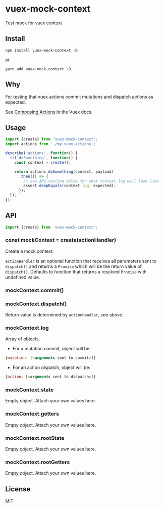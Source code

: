 # vuex-mock-context

Test mock for vuex context

## Install

`npm install vuex-mock-context -D`

or

`yarn add vuex-mock-context -D`

## Why

For testing that vuex actions commit mutations and dispatch actions as expected.

See [Composing Actions](https://vuex.vuejs.org/en/actions.html) in the Vuex docs.

## Usage

```js
import {create} from 'vuex-mock-context';
import actions from './my-vuex-actions';

describe('actions', function() {
  it('doSomething', function() {
    const context = create();

    return actions.doSomething(context, payload)
      .then(() => {
        // see API section below for what context.log will look like
        assert.deepEquals(context.log, expected);
      });
  });
});
```

## API

```js
import {create} from 'vuex-mock-context';
```
### const mockContext = create(actionHandler)

Create a mock context.

`actionHandler` is an optional function that receives all parameters sent to `dispatch()` and returns a `Promise` which will be the return value of `dispatch()`. Defaults to function that returns a resolved `Promise` with undefined value.

### mockContext.commit()

### mockContext.dispatch()

Return value is determined by `actionHandler`, see above.

### mockContext.log

Array of objects.

- For a mutation commit, object will be:

```js
{mutation: [<arguments sent to commit>]}
```

- For an action dispatch, object will be:

```js
{action: [<arguments sent to dispatch>]}
```

### mockContext.state

Empty object. Attach your own values here.

### mockContext.getters

Empty object. Attach your own values here.

### mockContext.rootState

Empty object. Attach your own values here.

### mockContext.rootGetters

Empty object. Attach your own values here.

## License

MIT
